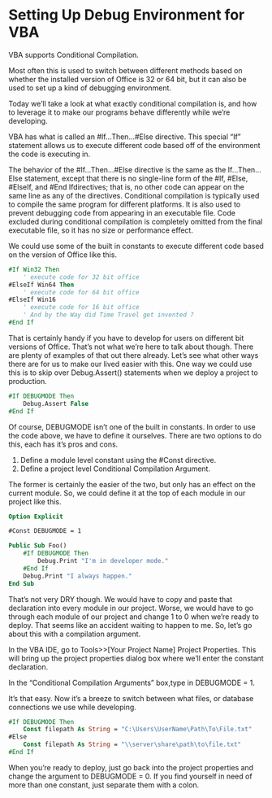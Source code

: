 <!-- https://christopherjmcclellan.wordpress.com/2014/11/21/setting-up-a-debug-environment-for-vba/ -->

# Setting Up Debug Environment for VBA

VBA supports Conditional Compilation.

Most often this is used to switch between different methods based on whether the installed version of Office is 32 or 64 bit, but it can also be used to set up a kind of debugging environment.

Today we’ll take a look at what exactly conditional compilation is, and how to leverage it to make our programs behave differently while we’re developing.

VBA has what is called an #If…Then…#Else directive. This special “If” statement allows us to execute different code based off of the environment the code is executing in.

The behavior of the #If…Then…#Else directive is the same as the If…Then…Else statement, except that there is no single-line form of the #If, #Else, #ElseIf, and #End Ifdirectives; that is, no other code can appear on the same line as any of the directives. Conditional compilation is typically used to compile the same program for different platforms. It is also used to prevent debugging code from appearing in an executable file. Code excluded during conditional compilation is completely omitted from the final executable file, so it has no size or performance effect.

We could use some of the built in constants to execute different code based on the version of Office like this.

```vb
#If Win32 Then
    ' execute code for 32 bit office
#ElseIf Win64 Then
    ' execute code for 64 bit office
#ElseIf Win16
    ' execute code for 16 bit office
    ' And by the Way did Time Travel get invented ?
#End If
```

That is certainly handy if you have to develop for users on different bit versions of Office. That’s not what we’re here to talk about though. There are plenty of examples of that out there already. Let’s see what other ways there are for us to make our lived easier with this. One way we could use this is to skip over Debug.Assert() statements when we deploy a project to production.

```vb
#If DEBUGMODE Then
    Debug.Assert False
#End If
```

Of course, DEBUGMODE isn’t one of the built in constants. In order to use the code above, we have to define it ourselves. There are two options to do this, each has it’s pros and cons.

1. Define a module level constant using the #Const directive.
2. Define a project level Conditional Compilation Argument.

The former is certainly the easier of the two, but only has an effect on the current module. So, we could define it at the top of each module in our project like this.

```vb
Option Explicit

#Const DEBUGMODE = 1

Public Sub Foo()
    #If DEBUGMODE Then
        Debug.Print "I'm in developer mode."
    #End If
    Debug.Print "I always happen."
End Sub
```

That’s not very DRY though. We would have to copy and paste that declaration into every module in our project. Worse, we would have to go through each module of our project and change 1 to 0 when we’re ready to deploy. That seems like an accident waiting to happen to me. So, let’s go about this with a compilation argument.

In the VBA IDE, go to Tools>>[Your Project Name] Project Properties. This will bring up the project properties dialog box where we’ll enter the constant declaration.

In the “Conditional Compilation Arguments” box,type in DEBUGMODE = 1.
  
It’s that easy. Now it’s a breeze to switch between what files, or database connections we use while developing.

```vb
#If DEBUGMODE Then
    Const filepath As String = "C:\Users\UserName\Path\To\File.txt"
#Else
    Const filepath As String = "\\server\share\path\to\file.txt"
#End If
```

When you’re ready to deploy, just go back into the project properties and change the argument to DEBUGMODE = 0. If you find yourself in need of more than one constant, just separate them with a colon.